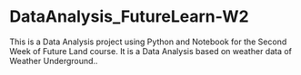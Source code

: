 # DataAnalysis_FutureLearn-W2
This is a Data Analysis project using Python and Notebook for the Second Week of Future Land course. It is a Data Analysis based on weather data of Weather Underground.. 
